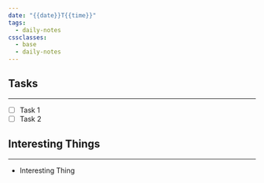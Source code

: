 ```yaml
---
date: "{{date}}T{{time}}"
tags:
  - daily-notes
cssclasses:
  - base
  - daily-notes
---
```

## Tasks 
---
- [ ] Task 1
- [ ] Task 2

## Interesting Things
---
- Interesting Thing